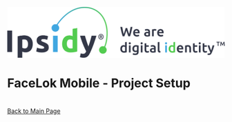 ![Ipsidy](../../images/ipsidy.png)
# FaceLok Mobile - Project Setup

#

[Back to Main Page](../README.md)